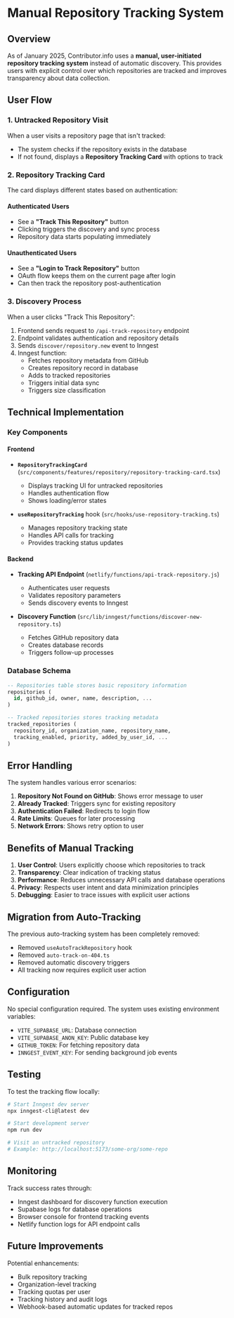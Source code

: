 # Manual Repository Tracking System

## Overview

As of January 2025, Contributor.info uses a **manual, user-initiated repository tracking system** instead of automatic discovery. This provides users with explicit control over which repositories are tracked and improves transparency about data collection.

## User Flow

### 1. Untracked Repository Visit
When a user visits a repository page that isn't tracked:
- The system checks if the repository exists in the database
- If not found, displays a **Repository Tracking Card** with options to track

### 2. Repository Tracking Card
The card displays different states based on authentication:

#### Authenticated Users
- See a **"Track This Repository"** button
- Clicking triggers the discovery and sync process
- Repository data starts populating immediately

#### Unauthenticated Users  
- See a **"Login to Track Repository"** button
- OAuth flow keeps them on the current page after login
- Can then track the repository post-authentication

### 3. Discovery Process
When a user clicks "Track This Repository":
1. Frontend sends request to `/api-track-repository` endpoint
2. Endpoint validates authentication and repository details
3. Sends `discover/repository.new` event to Inngest
4. Inngest function:
   - Fetches repository metadata from GitHub
   - Creates repository record in database
   - Adds to tracked repositories
   - Triggers initial data sync
   - Triggers size classification

## Technical Implementation

### Key Components

#### Frontend
- **`RepositoryTrackingCard`** (`src/components/features/repository/repository-tracking-card.tsx`)
  - Displays tracking UI for untracked repositories
  - Handles authentication flow
  - Shows loading/error states

- **`useRepositoryTracking`** hook (`src/hooks/use-repository-tracking.ts`)
  - Manages repository tracking state
  - Handles API calls for tracking
  - Provides tracking status updates

#### Backend
- **Tracking API Endpoint** (`netlify/functions/api-track-repository.js`)
  - Authenticates user requests
  - Validates repository parameters
  - Sends discovery events to Inngest

- **Discovery Function** (`src/lib/inngest/functions/discover-new-repository.ts`)
  - Fetches GitHub repository data
  - Creates database records
  - Triggers follow-up processes

### Database Schema

```sql
-- Repositories table stores basic repository information
repositories (
  id, github_id, owner, name, description, ...
)

-- Tracked repositories stores tracking metadata
tracked_repositories (
  repository_id, organization_name, repository_name, 
  tracking_enabled, priority, added_by_user_id, ...
)
```

## Error Handling

The system handles various error scenarios:

1. **Repository Not Found on GitHub**: Shows error message to user
2. **Already Tracked**: Triggers sync for existing repository
3. **Authentication Failed**: Redirects to login flow
4. **Rate Limits**: Queues for later processing
5. **Network Errors**: Shows retry option to user

## Benefits of Manual Tracking

1. **User Control**: Users explicitly choose which repositories to track
2. **Transparency**: Clear indication of tracking status
3. **Performance**: Reduces unnecessary API calls and database operations
4. **Privacy**: Respects user intent and data minimization principles
5. **Debugging**: Easier to trace issues with explicit user actions

## Migration from Auto-Tracking

The previous auto-tracking system has been completely removed:
- Removed `useAutoTrackRepository` hook
- Removed `auto-track-on-404.ts` 
- Removed automatic discovery triggers
- All tracking now requires explicit user action

## Configuration

No special configuration required. The system uses existing environment variables:
- `VITE_SUPABASE_URL`: Database connection
- `VITE_SUPABASE_ANON_KEY`: Public database key
- `GITHUB_TOKEN`: For fetching repository data
- `INNGEST_EVENT_KEY`: For sending background job events

## Testing

To test the tracking flow locally:

```bash
# Start Inngest dev server
npx inngest-cli@latest dev

# Start development server
npm run dev

# Visit an untracked repository
# Example: http://localhost:5173/some-org/some-repo
```

## Monitoring

Track success rates through:
- Inngest dashboard for discovery function execution
- Supabase logs for database operations
- Browser console for frontend tracking events
- Netlify function logs for API endpoint calls

## Future Improvements

Potential enhancements:
- Bulk repository tracking
- Organization-level tracking
- Tracking quotas per user
- Tracking history and audit logs
- Webhook-based automatic updates for tracked repos